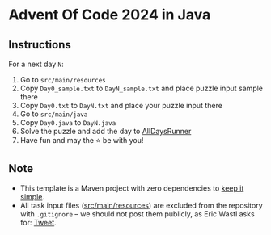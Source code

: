 # Advent Of Code 2024 in Java

## Instructions

For a next day `N`:

1. Go to `src/main/resources`
2. Copy `Day0_sample.txt` to `DayN_sample.txt` and place puzzle input sample there
3. Copy `Day0.txt` to `DayN.txt` and place your puzzle input there
4. Go to `src/main/java`
5. Copy `Day0.java` to `DayN.java`
6. Solve the puzzle and add the day to [AllDaysRunner](src/main/java/AllDaysRunner.java)
7. Have fun and may the ⭐ be with you!

## Note

- This template is a Maven project with zero dependencies to [keep it simple](https://en.wikipedia.org/wiki/KISS_principle). 
- All task input files ([src/main/resources](src/main/resources)) are excluded from the repository with `.gitignore` – we should not post them publicly, as Eric Wastl asks for: [Tweet](https://twitter.com/ericwastl/status/1465805354214830081).
